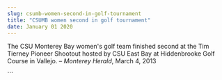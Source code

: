 ```yaml
---
slug: csumb-women-second-in-golf-tournament
title: "CSUMB women second in golf tournament"
date: January 01 2020
---
```


 
<p>
  The CSU Monterey Bay women's golf team finished second at the Tim Tierney
  Pioneer Shootout hosted by CSU East Bay at Hiddenbrooke Golf Course in
  Vallejo. – <em>Monterey Herald</em>, March 4, 2013
</p>
```
